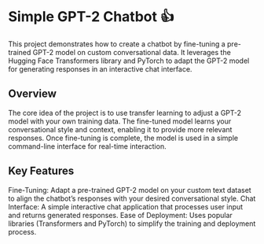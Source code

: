 # Simple GPT-2 Chatbot 👍
This project demonstrates how to create a chatbot by fine-tuning a pre-trained GPT-2 model on custom conversational data. It leverages the Hugging Face Transformers library and PyTorch to adapt the GPT-2 model for generating responses in an interactive chat interface.

## Overview
The core idea of the project is to use transfer learning to adjust a GPT-2 model with your own training data. The fine-tuned model learns your conversational style and context, enabling it to provide more relevant responses. Once fine-tuning is complete, the model is used in a simple command-line interface for real-time interaction.

## Key Features
Fine-Tuning: Adapt a pre-trained GPT-2 model on your custom text dataset to align the chatbot’s responses with your desired conversational style.
Chat Interface: A simple interactive chat application that processes user input and returns generated responses.
Ease of Deployment: Uses popular libraries (Transformers and PyTorch) to simplify the training and deployment process.